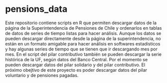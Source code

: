 # pensions_data
Este repositorio contiene scripts en R que permiten descargar datos de la página de la Superintendencia de Pensiones de Chile y ordenarlos en tablas de datos
de series de tiempo listas para hacer análisis. Aunque los datos se pueden descargar directamente desde la página de la superintendencia, no están en un formato amigable
para hacer análisis en softwares estadísticos y hay algunas series de tiempo que se tienen que ir descargando mes por mes.
En el script del pilar contributivo también se pueden descargar la serie histórica de la UF, según datos del Banco Central.
Por el momento se pueden descargar datos del pilar solidario y del pilar contributivo.
El próximo obejtivo de este proyecto es poder descargar datos del pilar voluntario y de pensiones pagadas.
